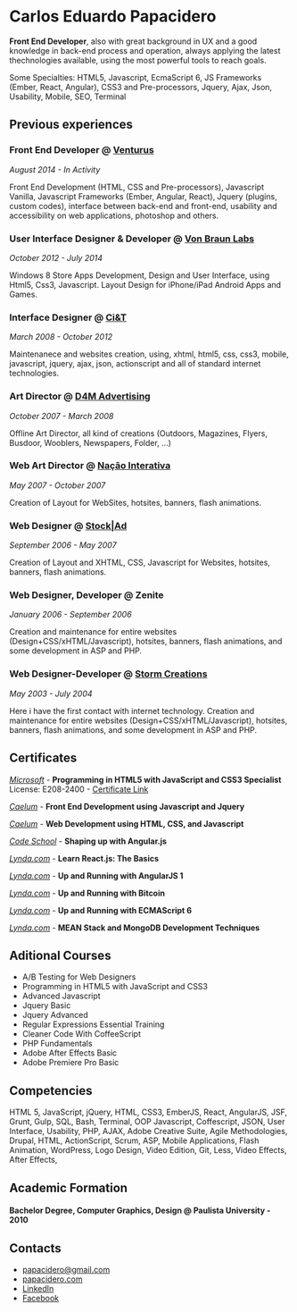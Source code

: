 # Carlos Eduardo Papacidero 

**Front End Developer**, also with great background in UX and a good knowledge in back-end process and operation, always applying the latest thechnologies available, using the most powerful tools to reach goals.

Some Specialties: HTML5, Javascript, EcmaScript 6, JS Frameworks (Ember, React, Angular), CSS3 and Pre-processors, Jquery, Ajax, Json, Usability, Mobile, SEO, Terminal

## Previous experiences

### Front End Developer @ [Venturus](http://www.venturus.org.br)
_August 2014 - In Activity_

Front End Development (HTML, CSS and Pre-processors), Javascript Vanilla, Javascript Frameworks (Ember, Angular, React), Jquery (plugins, custom codes), interface between back-end and front-end, usability and accessibility on web applications, photoshop and others.

### User Interface Designer & Developer @ [Von Braun Labs](http:www.vonbraunlabs.com)
_October 2012 - July 2014_

Windows 8 Store Apps Development, Design and User Interface, using Html5, Css3, Javascript. Layout Design for iPhone/iPad Android Apps and Games.

### Interface Designer @ [Ci&T](http://www.ciandt.com/)
_March 2008 - October 2012_

Maintenanece and websites creation, using, xhtml, html5, css, css3, mobile, javascript, jquery, ajax, json, actionscript and all of standard internet technologies.

### Art Director @ [D4M Advertising](http://www.d4m.com.br/novosite/pt-br/)
_October 2007 - March 2008_

Offline Art Director, all kind of creations (Outdoors, Magazines, Flyers, Busdoor, Wooblers, Newspapers, Folder, ...)


### Web Art Director @ [Nação Interativa](http://www.nacao.com/)
_May 2007 - October 2007_

Creation of Layout for WebSites, hotsites, banners, flash animations.

### Web Designer @ [Stock|Ad](http://www.stockad.com.br/)
_September 2006 - May 2007_

Creation of Layout and XHTML, CSS, Javascript for Websites, hotsites, banners, flash animations.

### Web Designer, Developer @ Zenite
_January 2006 - September 2006_

Creation and maintenance for entire websites (Design+CSS/xHTML/Javascript), hotsites, banners, flash animations, and some development in ASP and PHP.

### Web Designer-Developer @ [Storm Creations](http://www.stormcorp.com.br/)
_May 2003 - July 2004_

Here i have the first contact with internet technology. Creation and maintenance for entire websites (Design+CSS/xHTML/Javascript), hotsites, banners, flash animations, and some development in ASP and PHP.

## Certificates

[_Microsoft_](www.microsoft.com.br) - **Programming in HTML5 with JavaScript and CSS3 Specialist**
License: E208-2400 - [Certificate Link](https://drive.google.com/file/d/0B-_LpVUvINimbjBtQmdrOUlqNU0/edit?usp=sharing)

[_Caelum_](www.caelum.com.br) - **Front End Development using Javascript and Jquery** 

[_Caelum_](www.caelum.com.br) - **Web Development using HTML, CSS, and Javascript**

[_Code School_](www.codeschool.com) - **Shaping up with Angular.js**

[_Lynda.com_](www.lynda.com) - **Learn React.js: The Basics**

[_Lynda.com_](www.lynda.com) - **Up and Running with AngularJS 1**

[_Lynda.com_](www.lynda.com) - **Up and Running with Bitcoin**

[_Lynda.com_](www.lynda.com) - **Up and Running with ECMAScript 6**

[_Lynda.com_](www.lynda.com) - **MEAN Stack and MongoDB Development Techniques**

## Aditional Courses

- A/B Testing for Web Designers
- Programming in HTML5 with JavaScript and CSS3
- Advanced Javascript
- Jquery Basic
- Jquery Advanced
- Regular Expressions Essential Training
- Cleaner Code With CoffeeScript
- PHP Fundamentals
- Adobe After Effects Basic
- Adobe Premiere Pro Basic

## Competencies

HTML 5, JavaScript, jQuery, HTML, CSS3, EmberJS, React, AngularJS, JSF, Grunt, Gulp, SQL, Bash, Terminal, OOP Javascript, Coffescript, JSON, User Interface, Usability, PHP, AJAX, Adobe Creative Suite, Agile Methodologies, Drupal, HTML, ActionScript, Scrum, ASP, Mobile Applications, Flash Animation, WordPress, Logo Design, Video Edition, Git, Less, Video Effects, After Effects, 

## Academic Formation

#### Bachelor Degree, Computer Graphics, Design @ Paulista University - 2010

## Contacts

- [papacidero@gmail.com](mailto:papacidero@gmail.com)
- [papacidero.com](http://www.papacidero.com)
- [LinkedIn](http://www.linkedin/in/papacidero)
- [Facebook](http://www.facebook.com/papacidero)
